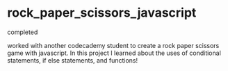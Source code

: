 # rock_paper_scissors_javascript
completed

worked with another codecademy student to create a rock paper scissors game with javascript. In this project I learned about the uses of conditional statements, if else statements, and functions!
